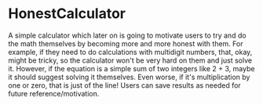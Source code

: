 # HonestCalculator
A simple calculator which later on is going to motivate users to try and do the math themselves by becoming more and more honest with them. 
For example, if they need to do calculations with multidigit numbers, that, okay, might be tricky, so the calculator won't be very hard on 
them and just solve it. However, if the equation is a simple sum of two integers like 2 + 3, maybe it should suggest solving it themselves. 
Even worse, if it's multiplication by one or zero, that is just of the line! Users can save results as needed for future reference/motivation.
